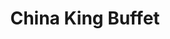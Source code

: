 ---
layout: place
title: "China King Buffet"
permalink: /wyoming/gillette/china-king-buffet.html
stateAbbr: WY
stateName: Wyoming
cityName: Gillette
seo:
  name: "China King Buffet"
  type: Restaurant
  links: null
description: "China King Buffet serves delicious sushi in Gillette, Wyoming. Try fresh Japanese dishes for a great dining experience. "
place_id: ChIJDYAHZCmUNFMREuse6hAxPOQ
photos:
  - name: >-
      places/ChIJDYAHZCmUNFMREuse6hAxPOQ/photos/AeeoHcJPHYHbP7jE7D6RIODGnUYemtqg9Jpr-LE4XK5ubEbTc-G24r2FitsvCtrpfOMNrRu8aFXwb3C_so77DwYeILessZ7Q0XJTdxqa0wnJb2AHYKV2zq3KeuuF8jI79k6BzVaFDST8gyFGTEHq8ShUl3AHS7kXeRM0N0WBC7yYJTGEFzwCPBXhqozojJ5W3mFYi-DVK0pFW0Go09K0XI6u2Rqd4wjbC5qE-iw7b1yCKJzFOVHOPDYC8BjDVC5jCDM_uVqkQIec4PFl0OKyhS_qGeJ1UKYvY7k7BfAy2M0Qvsx9fIexvOsqs8UBhREJC5CvWywOAYCaAaYjseuDebwzRjoiiWnuC5Fcr8GfLYHIBT7ZO4kyQW59-mkLRHUz7ZnAQR38UVD-4ilOoWKhFUePqFyyD7BIyoyCfp7y9L_z0TpWXg
    widthPx: 4032
    heightPx: 2268
    authorAttributions:
      - displayName: Roger Stuparyk
        uri: https://maps.google.com/maps/contrib/100507569550571665453
        photoUri: >-
          https://lh3.googleusercontent.com/a/ACg8ocIGar-HjxbZV5NI0SKPk0CKGSnQpA48jE74i6EpM1r-nkp_IQ=s100-p-k-no-mo
    flagContentUri: >-
      https://www.google.com/local/imagery/report/?cb_client=maps_api_places.places_api&image_key=!1e10!2sCIHM0ogKEICAgIDk_szMdQ&hl=en-US
    googleMapsUri: >-
      https://www.google.com/maps/place//data=!3m4!1e2!3m2!1sCIHM0ogKEICAgIDk_szMdQ!2e10!4m2!3m1!1s0x533494296407800d:0xe43c3110ea1eeb12
  - name: >-
      places/ChIJDYAHZCmUNFMREuse6hAxPOQ/photos/AeeoHcIeW_HOUgcaM2HGqeCfCaNRHGT8_xzHHK2NQI1Gf6E_9ijM3X6u5bmbYpk4cwtN7MG7er8IvJRopNlh5tspCqx8FpV9UsDsM8LnNFV5shSqfOUXYfiT13LiE006G3uNzi8U6G3gewJy6EwfqZMlV2PlVBqZO4IRJJzI4yfV9WwCA4yRtdGf3oK6j4_JJVWUKNzvxRLQRcY1_zUZmPCDlszxseDGacic10JreiYoV7rxqPqQIj-WMUb32phWGb7skPdkYW5yzjy3f3yrq7DVvcXwJJ_HgZVSzZDGreZds4DpJ1JurTOggmhLFaZ8dTXZlGmXSS2qnglO3k32TKDkD3542RjmafEdqGvWH1K-EMDdacPeEpAXvJoyzS-W13FyzYHzA03MLl3Cb6FCq4yz1o-UDHJrBCzthvzGKf_fQR3UgQ
    widthPx: 750
    heightPx: 1000
    authorAttributions:
      - displayName: Joe Garber
        uri: https://maps.google.com/maps/contrib/111336881438918580520
        photoUri: >-
          https://lh3.googleusercontent.com/a/ACg8ocJ7mcMG3OtI-OZVScw4rf7YJkmxb__cmw71F_yzj4ipF9aRMw=s100-p-k-no-mo
    flagContentUri: >-
      https://www.google.com/local/imagery/report/?cb_client=maps_api_places.places_api&image_key=!1e10!2sCIHM0ogKEICAgICm7KOsSA&hl=en-US
    googleMapsUri: >-
      https://www.google.com/maps/place//data=!3m4!1e2!3m2!1sCIHM0ogKEICAgICm7KOsSA!2e10!4m2!3m1!1s0x533494296407800d:0xe43c3110ea1eeb12
  - name: >-
      places/ChIJDYAHZCmUNFMREuse6hAxPOQ/photos/AeeoHcKCut-pt0QsPEWWGsxV0Otm2iBuCbokOyzcw2peMfszejK2UuytLFPMdNXiscGPhZy-Z6kbj9n2SzvhjaGBMMJmm4u0pkMxL2t0yeiRalmrFuf4FU2PHWjjcEGTE_k-xOgnTg115PtFHoYeHoTuu21tvU6Zp0EVAbvGfPbWVLUkcpWkDJI_NmbAKGU6HjfAIcdeUSSVVtUodIB0AzlKXYXDEDmbNEYKihcEgnEdPk9Ut_WMQSHfdke6AFnOB2fTkSns08c2KThuSEzNjt-t5BdsOUDyzPo7gfVGSUZeC-Qz9TA5A7OakdXEZWLb-RwLE0MXpgl4e9Ck5SFtxlCOimed71ESP_Wc23lfu82FKfTO-xIbQVvPLuwyHLeU4F1pdrTEzUoWjZjg01ANRaj7-NFUFs6cZDaRc7jcXMKKLj9QaM3U
    widthPx: 3024
    heightPx: 4032
    authorAttributions:
      - displayName: Esteban Paredes
        uri: https://maps.google.com/maps/contrib/101006508901061463018
        photoUri: >-
          https://lh3.googleusercontent.com/a-/ALV-UjUzxpMmonsKJFQvhkat8TtD8jvKnfFoIwgFoxhh3ONgUCH52Qcm=s100-p-k-no-mo
    flagContentUri: >-
      https://www.google.com/local/imagery/report/?cb_client=maps_api_places.places_api&image_key=!1e10!2sCIHM0ogKEICAgIDbj_vkqQE&hl=en-US
    googleMapsUri: >-
      https://www.google.com/maps/place//data=!3m4!1e2!3m2!1sCIHM0ogKEICAgIDbj_vkqQE!2e10!4m2!3m1!1s0x533494296407800d:0xe43c3110ea1eeb12
  - name: >-
      places/ChIJDYAHZCmUNFMREuse6hAxPOQ/photos/AeeoHcJTnIqSAiMe0A-ZPh_Gkd9f46h-FOCq3OpqY5ivHhGyiUpNadPplMjTr2m97T8A00MPhCTVYKIJfnpfr-NgW4ZT_JuAbxxdtj0AFpf4K-kcfdgViGs7Egqk51iKEp9M4eJ4E2JGqpMy2C0pov1PWaZl8CPvkNm6gYd54U57J3O2xTCnHbFUXBs69T9CqdNxoAgv9Y_7QlmXCkD-ZuW_ZL-qYCSJIhHmuGFue4yXJb0bNLloaVtw90GigAYtyYairrcbZjVKuLWjY-nhjgrVbhMViqvS0-q5i5UBBTVOzBY4AnE8xB2wlMHminymS_EfQ1DIbcti0oIqb7hTM8CfqQdE8GQoemTKgZr-jPsw_hCdZCR-9kVvXKIUBbx1EwNR_1nivbanhLJKasapPMzP0b5EtjuBPpI7hSufpqvFZ3uybZte
    widthPx: 3024
    heightPx: 4032
    authorAttributions:
      - displayName: Esteban Paredes
        uri: https://maps.google.com/maps/contrib/101006508901061463018
        photoUri: >-
          https://lh3.googleusercontent.com/a-/ALV-UjUzxpMmonsKJFQvhkat8TtD8jvKnfFoIwgFoxhh3ONgUCH52Qcm=s100-p-k-no-mo
    flagContentUri: >-
      https://www.google.com/local/imagery/report/?cb_client=maps_api_places.places_api&image_key=!1e10!2sCIHM0ogKEICAgIDbj_uonwE&hl=en-US
    googleMapsUri: >-
      https://www.google.com/maps/place//data=!3m4!1e2!3m2!1sCIHM0ogKEICAgIDbj_uonwE!2e10!4m2!3m1!1s0x533494296407800d:0xe43c3110ea1eeb12
  - name: >-
      places/ChIJDYAHZCmUNFMREuse6hAxPOQ/photos/AeeoHcKuL9fwgRxrEDD56kom7BPYUXDgsmQBFDl65lk2rHZr8z85RbE2d_QuD5sxk2BfV2VwdFg9-ZLn5AHTIX-AybrePjhFi7MeaPaOnwvzr-SqGBYTaevNWevPMXIx2AvJ1C7tzIzLMPiVBwRoRq8rPCV2b1YXGKLdyn2Ua3EsB5hzJPM7O9r-RjXlGSB55VJ3qYbbZhlvnsT4DjuvXfbeC4DN851SAkp1NZm9InXKoUvvKTjtKuaauaZkFvTuHeenn13hAeajLgMynSjWiBN1tM3hkydgc-FJznq0H_4CzYpHWtuO67QUHDEyc8Cl1FFt4f6M5_W940BI59V-UdHxXTv3Kewzgo6qZQPfsPjvwyvtJVVoiKSOP4DOzN5tojC-H907O0dfabmch6OcrrWjgdyVq8ZK_0VysSSIJ51Zf-o
    widthPx: 3024
    heightPx: 4032
    authorAttributions:
      - displayName: Esteban Paredes
        uri: https://maps.google.com/maps/contrib/101006508901061463018
        photoUri: >-
          https://lh3.googleusercontent.com/a-/ALV-UjUzxpMmonsKJFQvhkat8TtD8jvKnfFoIwgFoxhh3ONgUCH52Qcm=s100-p-k-no-mo
    flagContentUri: >-
      https://www.google.com/local/imagery/report/?cb_client=maps_api_places.places_api&image_key=!1e10!2sCIHM0ogKEICAgIDbj_uoPw&hl=en-US
    googleMapsUri: >-
      https://www.google.com/maps/place//data=!3m4!1e2!3m2!1sCIHM0ogKEICAgIDbj_uoPw!2e10!4m2!3m1!1s0x533494296407800d:0xe43c3110ea1eeb12
  - name: >-
      places/ChIJDYAHZCmUNFMREuse6hAxPOQ/photos/AeeoHcKIOmwQVZ_5lOYR6YRLF9UoZ2pL_XT0z8p4XCykNRF3Qz8yxhkg1cmdKFJrvK7zOVRU9ugt2x6K5bMGHpSNxVGEGmBqxGS8kmaUWFnk0GBqSkVVv8cJHpLrTGxjb1dGr-af2Z6YmJ2KRa700yVWZ0isYTGg_jlFLvA1eGraUKWiI9UX_YwIiJSg2-oGzTp2weBXjXChCW5NFGpCmdNoijLKryjCsS-gULH2GzzYb7nTG2rNNFcpqYU4u8Vje-x8NLTme73aCwGB3QvUVSICULsMi1NhoSD7DZEWlSSD8eb0wETu-ZYaik21BHjCiUNHzg0ZoPmf9fiF0zG8zkDYeIhSZn6W7crPa_6Wt9QcMrWb1pAv53csCsGHGFDreA0xhScLEvhIuGrc5MY2Vw5xQgeXzx32v1QHh15mN_1GP7wojw
    widthPx: 3024
    heightPx: 4032
    authorAttributions:
      - displayName: juan mtz
        uri: https://maps.google.com/maps/contrib/114032349503403037912
        photoUri: >-
          https://lh3.googleusercontent.com/a-/ALV-UjXss2c2f3C1Fs7jz9Qlko05zbUeNE48Il5NQPLEiz1BEMSY2RXV=s100-p-k-no-mo
    flagContentUri: >-
      https://www.google.com/local/imagery/report/?cb_client=maps_api_places.places_api&image_key=!1e10!2sCIHM0ogKEICAgIDxn828Og&hl=en-US
    googleMapsUri: >-
      https://www.google.com/maps/place//data=!3m4!1e2!3m2!1sCIHM0ogKEICAgIDxn828Og!2e10!4m2!3m1!1s0x533494296407800d:0xe43c3110ea1eeb12
  - name: >-
      places/ChIJDYAHZCmUNFMREuse6hAxPOQ/photos/AeeoHcIoEcEdIab0_GKYFZcHw4zBnxYBqQy6nwRtkQN5MGA5CO_MJi-aV40iwvEbTLJ3M6MppkODmMEnKJeUu41iCcW59mk1DFa1a1_Mtr_NBtVm1cw3GhI-honTCYbUt9g0Eoct5DEaCS32M__-RAR4r8SyFr3TyvgHwQBxpWEg0Dt99zi1lI5HjUrhcDjAo1Mu8WNBOINnpZvqhIDeT_eydMmJdbYbY61Fa6OOTpaSUENnIzrCC5DWPZm3nt6o7cJ6ztJR4iGC_bsnSDqhvWRVJU_PSVCiFtWDLT5Q5S5ab50hSgucBBsh12kA0XBDiSbEJkN6QE7EqiOWgIUJxSQj6acSVkBXl1qQZTBQFxil2fnEhD6BVqtZvtgyUTbV52hYo-GrvhQyHmtOvna_Fi99QgfkIsvfpa6OXr9GdSv88nNCbaQg
    widthPx: 3024
    heightPx: 4032
    authorAttributions:
      - displayName: David “Hipster” Irwin
        uri: https://maps.google.com/maps/contrib/111756047721400014722
        photoUri: >-
          https://lh3.googleusercontent.com/a-/ALV-UjVJN7aEBu4Cnt1zwNZexMECuuc41xXcLpHW1F4hnd_OZgmQmuU0ag=s100-p-k-no-mo
    flagContentUri: >-
      https://www.google.com/local/imagery/report/?cb_client=maps_api_places.places_api&image_key=!1e10!2sCIHM0ogKEICAgIDCkuKzhAE&hl=en-US
    googleMapsUri: >-
      https://www.google.com/maps/place//data=!3m4!1e2!3m2!1sCIHM0ogKEICAgIDCkuKzhAE!2e10!4m2!3m1!1s0x533494296407800d:0xe43c3110ea1eeb12
  - name: >-
      places/ChIJDYAHZCmUNFMREuse6hAxPOQ/photos/AeeoHcIOS7_XFcMjElvkEY95mpkvPSQ-CtiEgZnCzru22w2-8ZMbVm8tXCDrenZvgxXb0OOSYVR4Jnx__Qmbsh5yCZCnLkQvV-Y6aBSi6TYHgLdAp1wKchhLowlOJ7FdenM2lFo7QoePRQTU2FDia4sPHNs2jtyzI8fLO9byOuNbJGaIfENVRTpZFq1axbcKUKpArCWHzqPwGsG1Z7FXpKUpn0Tc_Wx5oohwLZIZGoatXLS_zcf473QpTj1-1X5U3LF0y-pBL7pZWcBR8tD7gX_5AnuwpbDNBhVLnntBS6fiEjodVlAmfCPNBGfEW47OtpAb0gmPiGj4Z73hpYAAOAD_ZymsmVSZBJnsrC9TPrk8dSN36WL7336alp3yXxuZb_quoXsyGHRxMtMfpfXNQu0HgWoVv1Vkj2Q7EeNID87lFN0ixQ
    widthPx: 3024
    heightPx: 4032
    authorAttributions:
      - displayName: juan mtz
        uri: https://maps.google.com/maps/contrib/114032349503403037912
        photoUri: >-
          https://lh3.googleusercontent.com/a-/ALV-UjXss2c2f3C1Fs7jz9Qlko05zbUeNE48Il5NQPLEiz1BEMSY2RXV=s100-p-k-no-mo
    flagContentUri: >-
      https://www.google.com/local/imagery/report/?cb_client=maps_api_places.places_api&image_key=!1e10!2sCIHM0ogKEICAgIDxn83oWw&hl=en-US
    googleMapsUri: >-
      https://www.google.com/maps/place//data=!3m4!1e2!3m2!1sCIHM0ogKEICAgIDxn83oWw!2e10!4m2!3m1!1s0x533494296407800d:0xe43c3110ea1eeb12
  - name: >-
      places/ChIJDYAHZCmUNFMREuse6hAxPOQ/photos/AeeoHcK_3pe3msUv_epJw5nXS0sZvikQ_ZTzUNu7G_9Pa3UojEvfGdirQn17WAkdqnEyHiNR3W_8bA4bYYGGPmeZc1CuC7Yp2d5u9mmw_vose9naE03hmJAeMLzzq9sbEdJYib_jQXwusDXCh2ipXGUTqyQ2jQwuRO5V_WSQmUagnhlzBxByxyqHKR28j_iN5PV0_7rEi7mWC8IZMphKMuwlIpjIX4cUY7q4l6JxzM93YqM2jcCbgWuuqSX-9os8RTK8JGpPzYRqjwyH8DG6wGNhh9hyqMdwvubcQSTlc93xEtm6O6TY6RzjilmFguHUUDlsrX4Ng37drIpKu0F9Ay5UQpRqO12REPdU7CaEgPedjYv1yLrozDSdybjt236vLe7KBFcXOcGYp5iV2MTfhe_qqLNVmIeBBz-Odx6TlBDusRdppfM
    widthPx: 2988
    heightPx: 3984
    authorAttributions:
      - displayName: Kevin Quiaoit
        uri: https://maps.google.com/maps/contrib/110605980863935708093
        photoUri: >-
          https://lh3.googleusercontent.com/a/ACg8ocI03Y_6FOdGLybEW8wy0-BwX04Snm0EMGHu-W6sMqS_5AumOw=s100-p-k-no-mo
    flagContentUri: >-
      https://www.google.com/local/imagery/report/?cb_client=maps_api_places.places_api&image_key=!1e10!2sCIHM0ogKEICAgIC40KP6wgE&hl=en-US
    googleMapsUri: >-
      https://www.google.com/maps/place//data=!3m4!1e2!3m2!1sCIHM0ogKEICAgIC40KP6wgE!2e10!4m2!3m1!1s0x533494296407800d:0xe43c3110ea1eeb12
  - name: >-
      places/ChIJDYAHZCmUNFMREuse6hAxPOQ/photos/AeeoHcIVyKeJB6SgSu7lTgSPPRfg5OYLIL3CrhPEvQ2ELTr3BFE1EG5z7-8nKwDHHXVCEgYK4z7pGaElhjCQiigBTeUkYOrZfgKyII5VGtNSQJY5cK4lXKpISYT2CpccUbwk13_GeldKvH1ebsiQ2svOWl-vBitKZypoQHU8BZhKvMy21yRLly-dBdARWAKauEuAshQcP4s1Di6A5mLH9LnlNZTWz8o_BrRNekBYg5TqBynhvSYCuRuNoDbYSU8OhdkkCTzVzaDc_JIfpUwljf01ibz_fdxjiwmKz43cx3LUqITTqg4c_rn7AXXuY7uSeRZdcIZb1LdF31khxvqnOfmyG0XwELsfPvjmmKkGwIbTS9chYMpHV5BbGgk1tf1I2NZTKlLcu-wh6d5oLRUTsZJFP76uuLK9iGlkRJYtFjJWkgSccCna
    widthPx: 4032
    heightPx: 3024
    authorAttributions:
      - displayName: Josh Larsen
        uri: https://maps.google.com/maps/contrib/110924302176178042483
        photoUri: >-
          https://lh3.googleusercontent.com/a-/ALV-UjVMauD7OcuIw0YpQOCw3kSux3Ll_QX5l8ov74CZqtB7K0N2Clbpgw=s100-p-k-no-mo
    flagContentUri: >-
      https://www.google.com/local/imagery/report/?cb_client=maps_api_places.places_api&image_key=!1e10!2sCIHM0ogKEICAgID85MG04QE&hl=en-US
    googleMapsUri: >-
      https://www.google.com/maps/place//data=!3m4!1e2!3m2!1sCIHM0ogKEICAgID85MG04QE!2e10!4m2!3m1!1s0x533494296407800d:0xe43c3110ea1eeb12
address: 900 Camel Dr J, Gillette, WY 82716, USA
street: 900 Camel Dr J
city: Gillette
state: WY
zip: '82716'
country: USA
neighborhood: null
latitude: '44.281031'
longitude: '-105.491572'
accessibility_options:
  wheelchairAccessibleParking: true
  wheelchairAccessibleEntrance: true
  wheelchairAccessibleRestroom: true
  wheelchairAccessibleSeating: true
business_status: OPERATIONAL
name: China King Buffet
google_maps_links:
  directionsUri: >-
    https://www.google.com/maps/dir//''/data=!4m7!4m6!1m1!4e2!1m2!1m1!1s0x533494296407800d:0xe43c3110ea1eeb12!3e0
  placeUri: https://maps.google.com/?cid=16446073887967341330
  writeAReviewUri: >-
    https://www.google.com/maps/place//data=!4m3!3m2!1s0x533494296407800d:0xe43c3110ea1eeb12!12e1
  reviewsUri: >-
    https://www.google.com/maps/place//data=!4m4!3m3!1s0x533494296407800d:0xe43c3110ea1eeb12!9m1!1b1
  photosUri: >-
    https://www.google.com/maps/place//data=!4m3!3m2!1s0x533494296407800d:0xe43c3110ea1eeb12!10e5
primary_type: Chinese Restaurant
opening_hours:
  regular: null
  current: null
secondary_opening_hours:
  regular:
    weekdayDescriptions: null
    type: null
  current:
    weekdayDescriptions: null
    type: null
phone: (307) 685-2222
price_level: PRICE_LEVEL_INEXPENSIVE
price_range: $10 &ndash; $20
rating: '3.9'
rating_count: 576
website: null
reviews: null
parking_options: null
payment_options: null
allow_dogs: null
curbside_pickup: null
delivery: null
dine_in: null
good_for_children: null
good_for_groups: null
good_for_sports: null
live_music: null
menu_for_children: null
outdoor_seating: null
reservable: null
restroom: null
serves_beer: null
serves_breakfast: null
serves_brunch: null
serves_cocktails: null
serves_coffee: null
serves_dinner: null
serves_dessert: null
serves_lunch: null
serves_vegetarian_food: null
serves_wine: null
takeout: null
summary: null

---